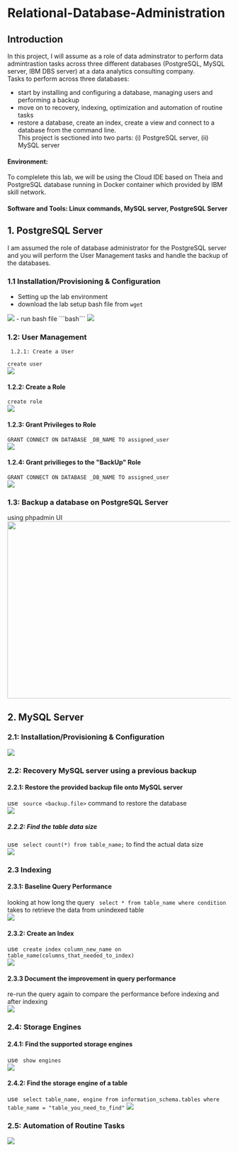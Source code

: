 # Relational-Database-Administration

## Introduction
In this project, I will assume as a role of data adminstrator to perform data admintrastion tasks across three different databases (PostgreSQL, MySQL server, IBM DBS server) at a data analytics consulting company.  
Tasks to perform across three databases: 
-  start by installing and configuring a database, managing users and performing a backup
-  move on to recovery, indexing, optimization and automation of routine tasks
-  restore a database, create an index, create a view and connect to a database from the command line.  
This project is sectioned into two parts: (i) PostgreSQL server, (ii) MySQL server 

#### Environment:
To complelete  this lab, we will be using the Cloud IDE based on Theia and PostgreSQL database running in Docker container which provided by IBM skill network. 

#### Software and Tools: Linux commands, MySQL server, PostgreSQL Server

## 1. PostgreSQL Server  
I am assumed the role of database administrator for the PostgreSQL server and you will perform the User Management tasks and handle the backup of the databases.

### 1.1 Installation/Provisioning & Configuration 
- Setting up the lab environment
- download the lab setup bash file from 
```wget ```  
<img src="https://imgur.com/8E1OQai.png">
- run bash file  
```bash```  
<img src="https://imgur.com/H9RflPI.png">

### 1.2: User Management  
     1.2.1: Create a User 
```create user```  
<img src="https://imgur.com/sGmPMsJ.png">  

#### 1.2.2: Create a Role 
``` create role ```  
<img src="https://imgur.com/bFmu79Q.png">  

#### 1.2.3: Grant Privileges to Role   
``` GRANT CONNECT ON DATABASE _DB_NAME TO assigned_user ```  
<img src="https://imgur.com/SewA0IN.png">  

#### 1.2.4: Grant privilieges to the "BackUp" Role
``` GRANT CONNECT ON DATABASE _DB_NAME TO assigned_user ```  
<img src="https://imgur.com/y47g3uB.png">  

### 1.3: Backup a database on PostgreSQL Server 
using phpadmin UI   
<img src="https://imgur.com/gfW4NvR.png" width="650" height="400">


## 2. MySQL Server

### 2.1: Installation/Provisioning & Configuration 
<img src=".png">  

### 2.2: Recovery MySQL server using a previous backup   
#### 2.2.1: Restore the provided backup file onto MySQL server 
use ``` source <backup.file>``` command to restore the database  
<img src="https://imgur.com/bq4bUWJ.png"> 

##### 2.2.2: Find the table data size
use ``` select count(*) from table_name;``` to find the actual data size  
<img src="https://imgur.com/aRqX5bI.png">  

### 2.3 Indexing  
#### 2.3.1: Baseline Query Performance 
looking at how long the query ``` select * from table_name where condition``` takes to retrieve the data from unindexed table  
<img src="https://imgur.com/a7oRhOq.png">  

#### 2.3.2: Create an Index  
use ``` create index column_new_name on table_name(columns_that_needed_to_index)```  
<img src="https://imgur.com/LApB7PH.png">  

#### 2.3.3 Document the improvement in query performance  
re-run the query again to compare the performance before indexing and after indexing  
<img src="https://imgur.com/n63TGRt.png">  

### 2.4: Storage Engines  
#### 2.4.1: Find the supported storage engines  
use ``` show engines```  
<img src="https://imgur.com/FgDfVrc.png">  

#### 2.4.2: Find the storage engine of a table  
use ``` select table_name, engine from information_schema.tables where table_name = "table_you_need_to_find"```
<img src="https://imgur.com/yQPm0cR.png">  

### 2.5: Automation of Routine Tasks 
<img src="https://imgur.com/EFx4HJL.png">  
